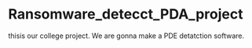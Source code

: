 # Ransomware_detecct_PDA_project
thisis our college project.
We are gonna make a PDE detatction software.
